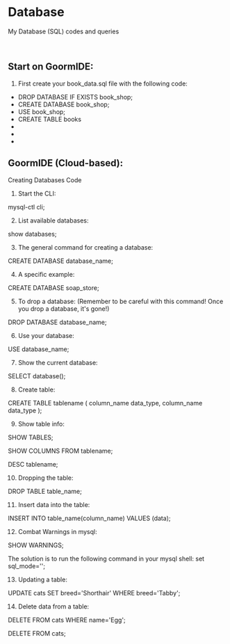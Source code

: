# Database

My Database (SQL) codes and queries

<br>

## Start on GoormIDE:

1. First create your book_data.sql file with the following code:
<ul>
  <li>DROP DATABASE IF EXISTS book_shop;</li>
  <li>CREATE DATABASE book_shop;</li>
  <li>USE book_shop; </li>
  <li>CREATE TABLE books</li>
  <li></li>
  <li></li> 
  <li></li> 
</ul>

## GoormIDE (Cloud-based):

Creating Databases Code

1. Start the CLI:

mysql-ctl cli; 

2. List available databases:

show databases; 

3. The general command for creating a database:

CREATE DATABASE database_name; 

4. A specific example:

CREATE DATABASE soap_store;

5. To drop a database: (Remember to be careful with this command! Once you drop a database, it's gone!)

DROP DATABASE database_name; 

6. Use your database:

USE database_name;

7. Show the current database:
  
SELECT database();

8. Create table:

CREATE TABLE tablename
  (
    column_name data_type,
    column_name data_type
  );
  
9. Show table info:

SHOW TABLES;
 
SHOW COLUMNS FROM tablename;
 
DESC tablename;

10. Dropping the table:

DROP TABLE table_name;

11. Insert data into the table:

INSERT INTO table_name(column_name) VALUES (data);

12. Combat Warnings in mysql:

SHOW WARNINGS;

The solution is to run the following command in your mysql shell: set sql_mode='';

13. Updating a table:

UPDATE cats SET breed='Shorthair' WHERE breed='Tabby';

14. Delete data from a table:

DELETE FROM cats WHERE name='Egg';

DELETE FROM cats;
